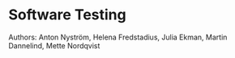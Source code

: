 # Software Testing 

Authors: Anton Nyström, Helena Fredstadius, Julia Ekman, Martin Dannelind, Mette Nordqvist
